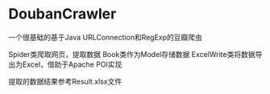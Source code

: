 # DoubanCrawler
一个很基础的基于Java URLConnection和RegExp的豆瓣爬虫

Spider类爬取网页，提取数据
Book类作为Model存储数据
ExcelWrite类将数据导出为Excel，借助于Apache POI实现

提取的数据结果参考Result.xlsx文件